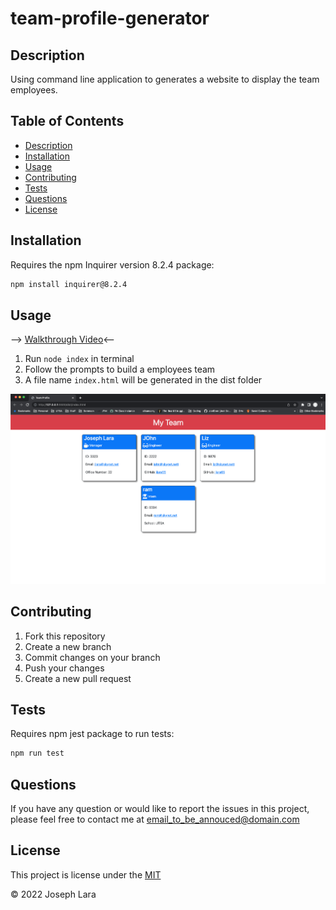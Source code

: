 # team-profile-generator

## Description
Using command line application to generates a website to display the team employees.

## Table of Contents
* [Description](#Description)
* [Installation](#Installation)
* [Usage](#Usage)
* [Contributing](#Contributing)
* [Tests](#Tests)
* [Questions](#Questions)
* [License](#License)

## Installation 
Requires the npm Inquirer version 8.2.4 package:
```bash
npm install inquirer@8.2.4
```
## Usage
--> [Walkthrough Video](https://watch.screencastify.com/v/WfFKfGZVaFgL50VRW81j)<--

1. Run `node index` in terminal
2. Follow the prompts to build a employees team
3. A file name `index.html` will be generated in the dist folder

![Screenshot](./assets/image/team-profile-screenshot.png)

## Contributing
1. Fork this repository
2. Create a new branch
3. Commit changes on your branch
4. Push your changes
5. Create a new pull request

## Tests
Requires npm jest package to run tests:
```bash
npm run test
```

## Questions
If you have any question or would like to report the issues in this project, please feel free to contact me at email_to_be_annouced@domain.com

## License 
This project is license under the [MIT](./LICENSE)

&copy; 2022 Joseph Lara